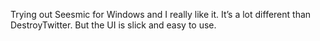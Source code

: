 <!--
id: 248341788
link: http://kevinisom.info/post/248341788/trying-out-seesmic-for-windows-and-i-really-like
slug: trying-out-seesmic-for-windows-and-i-really-like
date: Wed Nov 18 2009 23:55:01 GMT+1300 (NZDT)
raw: {"blog_name":"kevinisom","id":248341788,"post_url":"http://kevinisom.info/post/248341788/trying-out-seesmic-for-windows-and-i-really-like","slug":"trying-out-seesmic-for-windows-and-i-really-like","type":"text","date":"2009-11-18 10:55:01 GMT","timestamp":1258541701,"state":"published","format":"html","reblog_key":"0zSqgjVm","tags":[],"short_url":"http://tmblr.co/Zw68YyEpMKS","highlighted":[],"feed_item":"http://twitter.com/kev_nz/statuses/5822577275","from_feed_id":"650289","note_count":0,"title":null,"body":"<p>Trying out Seesmic for Windows and I really like it. It&#8217;s a lot different than DestroyTwitter. But the UI is slick and easy to use.</p>"}
publish: 2009-11-018
tags: 
title: null
-->


Trying out Seesmic for Windows and I really like it. It’s a lot
different than DestroyTwitter. But the UI is slick and easy to use.


